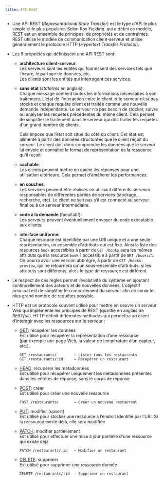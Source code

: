 ```yaml
---
title: API REST
---
```


* Une API REST (*Representational State Transfer*) est le type d'API le plus simple et le plus populaire. Selon Roy Fielding, qui a défini ce modèle, REST est un ensemble de principes, de propriétés et de contraintes. REST utilise le modèle de communication client-serveur et utilise généralement le protocole HTTP (*Hypertext Transfer Protocol*).

* Les 6 propriétés qui définissent une API REST sont:

  * **architecture client-serveur**:  
    Les serveurs sont les entités qui fournissent des services tels que l’heure, le partage de données, etc.  
    Les clients sont les entités qui interrogent ces services.

  * **sans état** (*stateless* en anglais):  
    Chaque message contient toutes les informations nécessaires à son traitement. L’état de l’interaction entre le client et le serveur n’est pas stocké et chaque requête client est traitée comme une nouvelle demande indépendante. Le serveur n’a pas besoin de stocker, suivre ou analyser les requêtes précédentes du même client. Cela permet de simplifier le traitement dans le serveur qui doit traiter les requêtes d'un grand nombre de clients.

    Cela impose que l’état soit situé du côté du client. Cet état est alimenté à partir des données structurées que le client reçoit du serveur. Le client doit donc comprendre les données que le serveur lui envoie et connaître le format de représentation de la ressource qu'il reçoit

  * **cachable**:  
    Les clients peuvent mettre en cache les réponses pour une utilisation ultérieure. Cela permet d'améliorer les performances.

  * **en couches**:  
    Les services peuvent être réalisés en utilisant différents serveurs responsables de différentes parties de services (stockage, recherche, etc). Le client ne sait pas s’il est connecté au serveur final ou à un serveur intermédiaire.

  * **code à la demande** (facultatif):  
    Les serveurs peuvent éventuellement envoyer du code exécutable aux clients.

  * **interface uniforme**:  
    Chaque resource est identifiée par une URI unique et a une seule représentation, un ensemble d'attributs qui est fixe. Ainsi la liste des resources `book` accessibles à partir de `GET /books` aura les mêmes attributs que la resource `book` 1 accessible à partir de `GET /books/1`. On pourra avoir une version abbrégré, à partir de `GET /books-preview`, qui ne retournera qu'un sous-ensemble d'attributs: si les attributs sont différents, alors le type de ressource est différent.

* Le respect de ces règles permet l’évolutivité du système en ajoutant continuellement des acteurs et de nouvelles données. L’objectif principal est de simplifier le comportement du serveur afin de servir le plus grand nombre de requêtes possible.

* HTTP est un protocole souvent utilisé pour mettre en oeuvre un serveur Web qui implémente les principes de REST (qualifié en anglais de *RESTfull*). HTTP définit différentes méthodes qui permettra au client d’interagir avec les ressources sur le serveur :

  - <ins>GET</ins>: récupérer les données  
    Est utilisé pour récupérer la représentation d’une ressource  
    (par exemple une page Web, la valeur de température d’un capteur, etc.).

    ```
    GET /restaurants/        — Lister tous les restaurants
    GET /restaurants/:id     — Récupérer un restaurant
    ```

  - <ins>HEAD</ins>: récupérer les métadonnées  
    Est utilisé pour récupérer uniquement les métadonnées présentes dans les entêtes de réponse, sans le corps de réponse

  - <ins>POST</ins>: créer    
    Est utilisé pour créer une nouvelle ressource

    ```
    POST /restaurants/       — Créer un nouveau restaurant
    ```

  - <ins>PUT</ins>: modifier (upsert)  
    Est utilisé pour stocker une ressource à l’endroit identifié par l’URI. Si la ressource existe déjà, elle sera modifiée

  - <ins>PATCH</ins>: modifier partiellement    
    Est utilisé pour effectuer une mise à jour partielle d'une ressource qui existe déjà

    ```
    PATCH /restaurants/:id   — Modifier un restaurant
    ```

  - <ins>DELETE</ins>: supprimer    
    Est utilisé pour supprimer une ressource donnée

    ```
    DELETE /restaurants/:id  — Supprimer un restaurant
    ```
